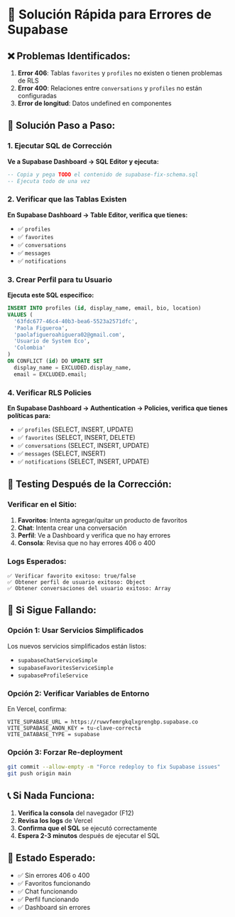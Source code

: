 # 🚨 Solución Rápida para Errores de Supabase

## ❌ Problemas Identificados:
1. **Error 406**: Tablas `favorites` y `profiles` no existen o tienen problemas de RLS
2. **Error 400**: Relaciones entre `conversations` y `profiles` no están configuradas
3. **Error de longitud**: Datos undefined en componentes

## 🔧 Solución Paso a Paso:

### 1. Ejecutar SQL de Corrección
**Ve a Supabase Dashboard → SQL Editor y ejecuta:**

```sql
-- Copia y pega TODO el contenido de supabase-fix-schema.sql
-- Ejecuta todo de una vez
```

### 2. Verificar que las Tablas Existen
**En Supabase Dashboard → Table Editor, verifica que tienes:**
- ✅ `profiles`
- ✅ `favorites` 
- ✅ `conversations`
- ✅ `messages`
- ✅ `notifications`

### 3. Crear Perfil para tu Usuario
**Ejecuta este SQL específico:**

```sql
INSERT INTO profiles (id, display_name, email, bio, location)
VALUES (
  '63fdc677-46c4-40b3-bea6-5523a2571dfc',
  'Paola Figueroa',
  'paolafigueroahiguera02@gmail.com',
  'Usuario de System Eco',
  'Colombia'
)
ON CONFLICT (id) DO UPDATE SET
  display_name = EXCLUDED.display_name,
  email = EXCLUDED.email;
```

### 4. Verificar RLS Policies
**En Supabase Dashboard → Authentication → Policies, verifica que tienes políticas para:**
- ✅ `profiles` (SELECT, INSERT, UPDATE)
- ✅ `favorites` (SELECT, INSERT, DELETE)
- ✅ `conversations` (SELECT, INSERT, UPDATE)
- ✅ `messages` (SELECT, INSERT)
- ✅ `notifications` (SELECT, INSERT, UPDATE)

## 🧪 Testing Después de la Corrección:

### Verificar en el Sitio:
1. **Favoritos**: Intenta agregar/quitar un producto de favoritos
2. **Chat**: Intenta crear una conversación
3. **Perfil**: Ve a Dashboard y verifica que no hay errores
4. **Consola**: Revisa que no hay errores 406 o 400

### Logs Esperados:
```
✅ Verificar favorito exitoso: true/false
✅ Obtener perfil de usuario exitoso: Object
✅ Obtener conversaciones del usuario exitoso: Array
```

## 🚀 Si Sigue Fallando:

### Opción 1: Usar Servicios Simplificados
Los nuevos servicios simplificados están listos:
- `supabaseChatServiceSimple`
- `supabaseFavoritesServiceSimple` 
- `supabaseProfileService`

### Opción 2: Verificar Variables de Entorno
En Vercel, confirma:
```
VITE_SUPABASE_URL = https://ruwvfemrgkqlxgrengbp.supabase.co
VITE_SUPABASE_ANON_KEY = tu-clave-correcta
VITE_DATABASE_TYPE = supabase
```

### Opción 3: Forzar Re-deployment
```bash
git commit --allow-empty -m "Force redeploy to fix Supabase issues"
git push origin main
```

## 📞 Si Nada Funciona:

1. **Verifica la consola** del navegador (F12)
2. **Revisa los logs** de Vercel
3. **Confirma que el SQL** se ejecutó correctamente
4. **Espera 2-3 minutos** después de ejecutar el SQL

## 🎯 Estado Esperado:
- ✅ Sin errores 406 o 400
- ✅ Favoritos funcionando
- ✅ Chat funcionando  
- ✅ Perfil funcionando
- ✅ Dashboard sin errores
